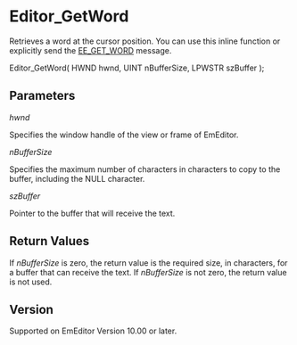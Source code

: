 # Editor\_GetWord

Retrieves a word at the cursor position. You can use this inline function or explicitly send the [EE\_GET\_WORD](../message/ee_get_word) message.

Editor\_GetWord( HWND hwnd, UINT nBufferSize, LPWSTR szBuffer );

## Parameters

_hwnd_

Specifies the window handle of the view or frame of EmEditor.

_nBufferSize_

Specifies the maximum number of characters in characters to copy to the buffer,
including the NULL character.

_szBuffer_

Pointer to the buffer that will receive the text.

## Return Values

If _nBufferSize_ is zero, the return value is the required size, in characters,
for a buffer that can receive the text. If _nBufferSize_ is not zero, the
return value is not used.

## Version

Supported on EmEditor Version 10.00 or later.

